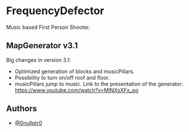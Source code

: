 
# FrequencyDefector

Music based First Person Shooter.


## MapGenerator v3.1

Big changes in version 3.1:
- Optimized generation of blocks and musicPillars.
- Possibility to turn on/off roof and floor.
- musicPillars jump to music.
Link to the presentation of the generator:
https://www.youtube.com/watch?v=MlNXsXFx_po


## Authors

- [@0nullptr0](https://github.com/0nullptr0)

